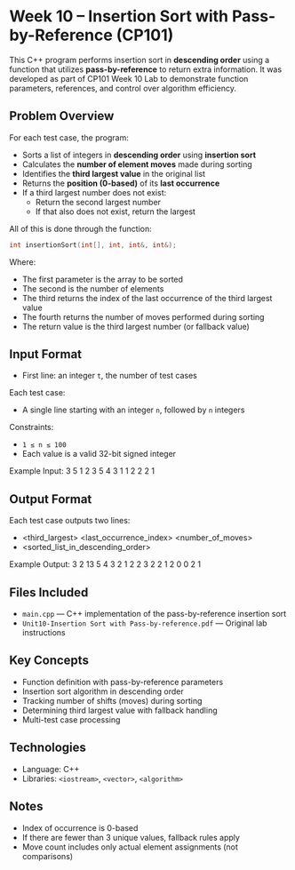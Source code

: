 # Week 10 – Insertion Sort with Pass-by-Reference (CP101)

This C++ program performs insertion sort in **descending order** using a function that utilizes **pass-by-reference** to return extra information. It was developed as part of CP101 Week 10 Lab to demonstrate function parameters, references, and control over algorithm efficiency.

## Problem Overview

For each test case, the program:
- Sorts a list of integers in **descending order** using **insertion sort**
- Calculates the **number of element moves** made during sorting
- Identifies the **third largest value** in the original list
- Returns the **position (0-based)** of its **last occurrence**
- If a third largest number does not exist:
  - Return the second largest number
  - If that also does not exist, return the largest

All of this is done through the function:

```cpp
int insertionSort(int[], int, int&, int&);
```
Where:
- The first parameter is the array to be sorted
- The second is the number of elements
- The third returns the index of the last occurrence of the third largest value
- The fourth returns the number of moves performed during sorting
- The return value is the third largest number (or fallback value)

## Input Format
- First line: an integer `t`, the number of test cases

Each test case:
- A single line starting with an integer `n`, followed by `n` integers

Constraints:
- `1 ≤ n ≤ 100`
- Each value is a valid 32-bit signed integer

Example Input:
3
5 1 2 3 5 4
3 1 1 2
2 2 1

## Output Format
Each test case outputs two lines:
- <third_largest> <last_occurrence_index> <number_of_moves>
- <sorted_list_in_descending_order>

Example Output:
3 2 13
5 4 3 2 1
2 2 3
2 2 1
2 0 0
2 1

## Files Included
- `main.cpp` — C++ implementation of the pass-by-reference insertion sort
- `Unit10-Insertion Sort with Pass-by-reference.pdf` — Original lab instructions

## Key Concepts
- Function definition with pass-by-reference parameters
- Insertion sort algorithm in descending order
- Tracking number of shifts (moves) during sorting
- Determining third largest value with fallback handling
- Multi-test case processing

## Technologies
- Language: C++
- Libraries: `<iostream>`, `<vector>`, `<algorithm>`

## Notes
- Index of occurrence is 0-based
- If there are fewer than 3 unique values, fallback rules apply
- Move count includes only actual element assignments (not comparisons)
